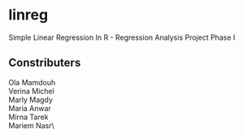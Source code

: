 # linreg
Simple Linear Regression In R - Regression Analysis Project Phase I

## Constributers
Ola Mamdouh\
Verina Michel\
Marly Magdy\
Maria Anwar\
Mirna Tarek\
Mariem Nasr\
